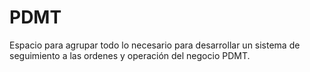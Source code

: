 # PDMT
Espacio para agrupar todo lo necesario para desarrollar un sistema de seguimiento a las ordenes y operación del negocio PDMT.
